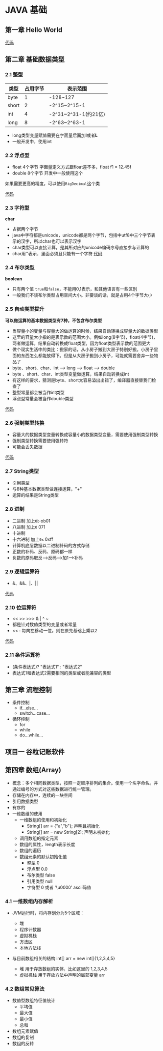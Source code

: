 # JAVA 基础

## 第一章 Hello World

[代码](src/main/java/org/ai88/chapter01/HelloWorld.java)

## 第二章 基础数据类型

### 2.1 整型

| 类型    | 占用字节 | 表示范围               |
|-------|------|--------------------|
| byte  | 1    | -128~127           |
| short | 2    | -2^15~2^15-1       |
| int   | 4    | -2^31~2^31-1(约21亿) |
| long  | 8    | -2^63~2^63-1       |

- long类型变量赋值需要在字面量后面加**l**或者**L**
- 一般开发中，使用int

### 2.2 浮点型
- float 4个字节 字面量定义方式跟float差不多，float f1 = 12.45f
- double 8个字节 开发中一般使用这个

如果需要更高的精度，可以使用`BigDecimal`这个类

[代码](src/main/java/org/ai88/chapter02/TestVariable2.java)

### 2.3 字符型

**char** 
- 占据两个字节
- java中字符都是unicode，unicode都是两个字节，包括中utf8中三个字节表示的汉字，所以char也可以表示汉字
- char类型可以直接计算，是其所对应的unicode编码序号直接参与计算的
- char用''表示，里面必须且只能有一个字符
[代码](src/main/java/org/ai88/chapter02/TestChar.java)

### 2.4 布尔类型

**boolean**
- 只有两个值 `true`和`false`，不能用0,1表示，和其他语言有一些区别
- 一般我们不谈布尔类型占用空间大小。非要谈的话，就是占用4个字节大小

### 2.5 自动类型提升

**可以做运算的基本数据类型有7种，不包含布尔类型**

- 当容量小的变量与容量大的做运算的时候，结果自动转换成容量大的数据类型
- 这里的容量大小指的是表示数的范围大小。例如long(8字节)，float(4字节)，两者做运算，结果自动转换成float类型，因为float类型表示数的范围更大
- 做个现实生活中的类比：搬家的话，从小房子搬到大房子特别好搬。小房子里面的东西怎么都能放得下。但是从大房子搬到小房子，可能就需要舍弃一些物品了
- byte、short、char、int --> long --> float --> double
- byte 、short、char、int类型变量做运算，结果自动转换成int
- 有这样的要求，猜测是byte、short太容易溢出出错了，编译器直接替我们检查了
- 整型常量都会被当作int类型
- 浮点型常量会被当作double类型

[代码](src/main/java/org/ai88/chapter02/AutomaticTypePromotion.java)

### 2.6 强制类型转换

- 容量大的数据类型变量转换成容量小的数据类型变量，需要使用强制类型转换
- 强制类型转换需要使用强转符
- 可能会丢失数据

[代码](src/main/java/org/ai88/chapter02/TypeCasting.java)

### 2.7 String类型

- 引用类型
- 与8种基本数据类型做连接运算，"+"
- 运算的结果是String类型

### 2.8 进制

- 二进制 加上`0b` ob01
- 八进制 加上`0` 071
- 十进制
- 十六进制 加上`0x` 0xff
- 计算机底层数据以二进制补码的方式存储
- 正数的补码、反码、原码都一样
- 负数的原码取反-->反码-->加1-->补码

### 2.9 逻辑运算符

- &、&&、|、||

[代码](src/main/java/org/ai88/chapter02/LogicTest.java)

### 2.10 位运算符

- << >> >>> & | ^ ~
- 都是针对数值类型的变量或者常量
- << : 每向左移动一位，则在原先基础上乘以2

[代码](src/main/java/org/ai88/chapter02/BitTest.java)

### 2.11 条件运算符

- (条件表达式)? "表达式1" : "表达式2"
- 表达式1和表达式2需要相同的类型或者能兼容的类型

## 第三章 流程控制

- 条件控制
  - if...else...
  - switch...case...
- 循环控制
  - for
  - while
  - do...while...

## 项目一 谷粒记账软件

## 第四章 数组(Array)

- 概念：多个相同数据类型，按照一定顺序排列的集合。使用一个名字命名。并通过编号的方式对这些数据进行统一管理。
- 存储在内存中，连续的一块空间
- 引用数据类型
- 有序的
- 一维数组的使用
  - 一维数组的使用和初始化
    - String[] arr = {"a","b"}; 声明且初始化
    - String[] arr = new String[2]; 声明未初始化
  - 调用数组的指定元素
  - 数组的属性，length表示长度
  - 数组的遍历
  - 数组元素的默认初始化值
    - 整型 0
    - 浮点型 0.0
    - 布尔类型 false
    - 引用类型 null
    - 字符型 0 或者 '\u0000' ascii码值

### 4.1 一维数组内存解析
- JVM运行时，将内存划分为5个区域：
  - 堆
  - 程序计数器
  - 虚拟机栈
  - 方法区
  - 本地方法栈
  
- 与目前数组相关的结构 int[] arr = new int[]{1,2,3,4,5}
  - 堆 用于存放数组的实体，比如这里的 1,2,3,4,5
  - 虚拟机栈 用于存放方法中声明的局部变量 arr

### 4.2 数组常见算法
- 数值型数组特征值统计
  - 平均值
  - 最大值
  - 最小值
  - 总和
- 数组元素赋值
- 数组的复制
- 数组的反转